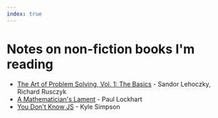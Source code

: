 ```yaml
---
index: true
---
```


# Notes on non-fiction books I'm reading

-   [The Art of Problem Solving, Vol. 1: The Basics](Art_of_problem_solving_Vol.1.md) - Sandor Lehoczky, Richard Rusczyk
-   [A Mathematician's Lament](./A_Mathematician-s_Lament.md) - Paul Lockhart
-   [You Don't Know JS](./ydkjs_notes.md) - Kyle Simpson

